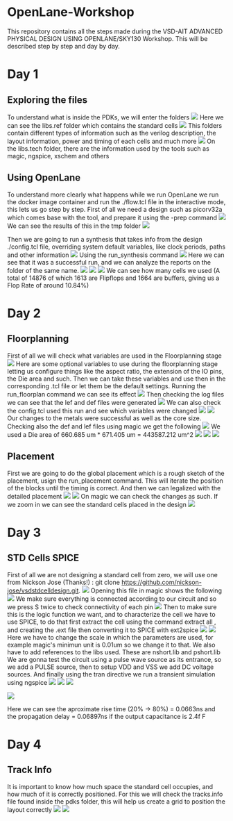 # OpenLane-Workshop
This repository contains all the steps made during the VSD-AIT ADVANCED PHYSICAL DESIGN USING OPENLANE/SKY130 Workshop. 
This will be described step by step and day by day.

# Day 1
## Exploring the files
To understand what is inside the PDKs, we will enter the folders
<img src="Day1/Files1.png">
Here we can see the libs.ref folder which contains the standard cells 
<img src="Day1/Files3.png">
This folders contain different types of information such as the verilog description, the layout information, power and timing of each cells and much more
<img src="Day1/Files2.png">
On the libs.tech folder, there are the information used by the tools such as magic, ngspice, xschem and others

## Using OpenLane
To understand more clearly what happens while we run OpenLane we run the docker image container and run the ./flow.tcl file in the interactive mode, this lets us go step by step.
First of all we need a design such as picorv32a which comes base with the tool, and prepare it using the -prep command
<img src="Day1/Prep.jfif">
We can see the results of this in the tmp folder
<img src="Day1/PrepResults.png">

Then we are going to run a synthesis that takes info from the design ./config.tcl file, overriding system default variables, like clock periods, paths and other information
<img src="Day1/Configtcl.png">
Using the run_synthesis command
<img src="Day1/Synthesis.jpeg">
Here we can see that it was a successful run, and we can analyze the reports on the folder of the same name.
<img src="Day1/ReportsF.png">
<img src="Day1/SynthReport1.png">
<img src="Day1/SynthReport2.png">
We can see how many cells we used (A total of 14876 of which 1613 are Flipflops and 1664 are buffers, giving us a Flop Rate of around 10.84%)

# Day 2
## Floorplanning
First of all we will check what variables are used in the Floorplanning stage
<img src="Day2/VariablesFP.png">
Here are some optional variables to use during the floorplanning stage letting us configure things like the aspect ratio, the extension of the IO pins, the Die area and such. Then we can take these variables and use then in the corresponding .tcl file or let them be the default settings. Running the run_floorplan command we can see its effect
<img src="Day2/RunFP.png">
Then checking the log files we can see that the lef and def files were generated
<img src="Day2/IoLog.png">
We can also check the config.tcl used this run and see which variables were changed
<img src="Day2/Configtcl.png">
<img src="Day2/Configtc2.png">
Our changes to the metals were successful as well as the core size. Checking also the def and lef files using magic we get the following
<img src="Day2/ResultsFP.png">
We used a Die area of 660.685 um * 671.405 um = 443587.212 um^2
<img src="Day2/MagicFP.png">
<img src="Day2/PinsFP.png">
<img src="Day2/PinsFP2.png">


## Placement
First we are going to do the global placement which is a rough sketch of the placement, usign the run_placement command. This will iterate the position of the blocks until the timing is correct. And then we can legalized with the detailed placement
<img src="Day2/Placement.png">
<img src="Day2/PlacementMagic.png">
On magic we can check the changes as such. If we zoom in we can see the standard cells placed in the design
<img src="Day2/PlacementZoom.png">

# Day 3
## STD Cells SPICE
First of all we are not designing a standard cell from zero, we will use one from Nickson Jose (Thanks!) : git clone https://github.com/nickson-jose/vsdstdcelldesign.git.
<img src="Day3/Cloning.png">
Opening this file in magic shows the following
<img src="Day3/MagicLayout.png">
We make sure everything is connected according to our circuit and so we press S twice to check connectivity of each pin
<img src="Day3/PinCon.png">
Then to make sure this is the logic function we want, and to characterize the cell we have to use SPICE, to do that first extract the cell using the command extract all , and creating the .ext file then converting it to SPICE with ext2spice
<img src="Day3/ExtSpice.png">
<img src="Day3/SPICE.png">
Here we have to change the scale in which the parameters are used, for example magic's minimun unit is 0.01um so we change it to that. We also have to add references to the libs used. These are nshort.lib and pshort.lib
We are gonna test the circuit using a pulse wave source as its entrance, so we add a PULSE source, then to setup VDD and VSS we add DC voltage sources. And finally using the tran directive we run a transient simulation using ngspice
<img src="Day3/SPICEF.png">
<img src="Day3/Sim2.png">
<img src="Day3/Times.png">

<img src="Day3/Times2.png">

Here we can see the aproximate rise time (20% -> 80%) = 0.0663ns and the propagation delay = 0.06897ns if the output capacitance is 2.4f F

# Day 4
## Track Info
It is important to know how much space the standard cell occupies, and how much of it is correctly positioned. For this we will check the tracks.info file found inside the pdks folder, this will help us create a grid to position the layout correctly
<img src="Day4/Tracks.png">
<img src="Day4/Grid.png">
